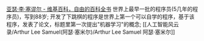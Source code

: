 [亚瑟·李·塞谬尔 - 维基百科，自由的百科全书](https://zh.wikipedia.org/zh-cn/%E4%BA%9E%E7%91%9F%C2%B7%E6%9D%8E%C2%B7%E5%A1%9E%E8%AC%AC%E7%88%BE)
世界上最早一批的程序员(5几年的程序员)，写到88岁;
开发了下跳棋的程序是世界上第一个可以自学的程序，基于该程序，发表了论文，标题里第一次提出"机器学习"的概念;
[[人工智能风云录/Arthur Lee Samuel(阿瑟·塞米尔)/Arthur Lee Samuel 阿瑟·塞米尔]]